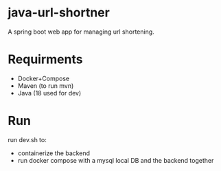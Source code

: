 # java-url-shortner

A spring boot web app for managing url shortening.

# Requirments
- Docker+Compose
- Maven (to run mvn)
- Java (18 used for dev)
# Run
run dev.sh to:
- containerize the backend
- run docker compose with a mysql local DB and the backend together